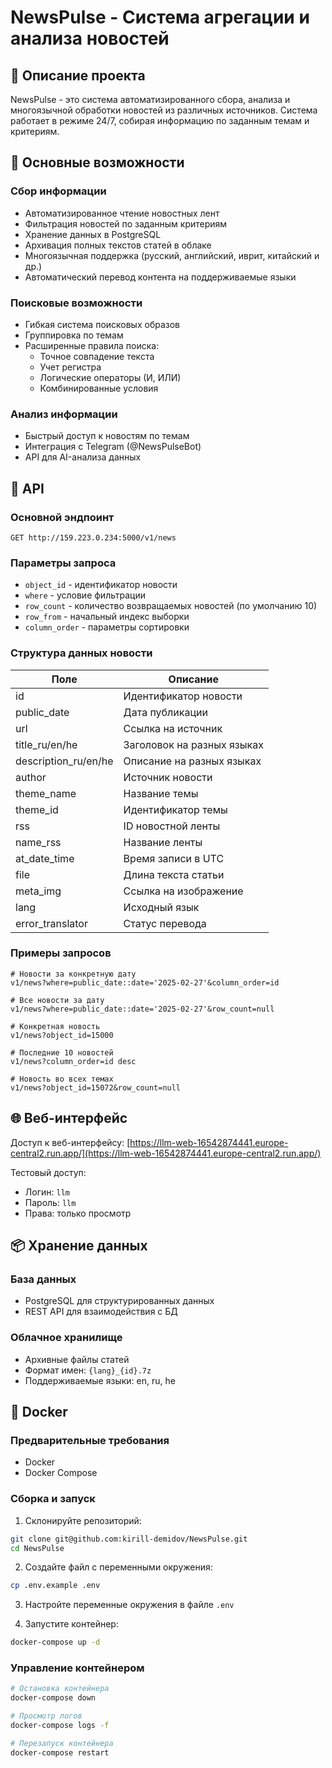 # NewsPulse - Система агрегации и анализа новостей

## 📝 Описание проекта

NewsPulse - это система автоматизированного сбора, анализа и многоязычной обработки новостей из различных источников. Система работает в режиме 24/7, собирая информацию по заданным темам и критериям.

## 🚀 Основные возможности

### Сбор информации
- Автоматизированное чтение новостных лент
- Фильтрация новостей по заданным критериям
- Хранение данных в PostgreSQL
- Архивация полных текстов статей в облаке
- Многоязычная поддержка (русский, английский, иврит, китайский и др.)
- Автоматический перевод контента на поддерживаемые языки

### Поисковые возможности
- Гибкая система поисковых образов
- Группировка по темам
- Расширенные правила поиска:
  - Точное совпадение текста
  - Учет регистра
  - Логические операторы (И, ИЛИ)
  - Комбинированные условия

### Анализ информации
- Быстрый доступ к новостям по темам
- Интеграция с Telegram (@NewsPulseBot)
- API для AI-анализа данных

## 🔌 API

### Основной эндпоинт
```
GET http://159.223.0.234:5000/v1/news
```

### Параметры запроса
- `object_id` - идентификатор новости
- `where` - условие фильтрации
- `row_count` - количество возвращаемых новостей (по умолчанию 10)
- `row_from` - начальный индекс выборки
- `column_order` - параметры сортировки

### Структура данных новости
| Поле | Описание |
|------|-----------|
| id | Идентификатор новости |
| public_date | Дата публикации |
| url | Ссылка на источник |
| title_ru/en/he | Заголовок на разных языках |
| description_ru/en/he | Описание на разных языках |
| author | Источник новости |
| theme_name | Название темы |
| theme_id | Идентификатор темы |
| rss | ID новостной ленты |
| name_rss | Название ленты |
| at_date_time | Время записи в UTC |
| file | Длина текста статьи |
| meta_img | Ссылка на изображение |
| lang | Исходный язык |
| error_translator | Статус перевода |

### Примеры запросов

```
# Новости за конкретную дату
v1/news?where=public_date::date='2025-02-27'&column_order=id

# Все новости за дату
v1/news?where=public_date::date='2025-02-27'&row_count=null

# Конкретная новость
v1/news?object_id=15000

# Последние 10 новостей
v1/news?column_order=id desc

# Новость во всех темах
v1/news?object_id=15072&row_count=null
```

## 🌐 Веб-интерфейс

Доступ к веб-интерфейсу: [https://llm-web-16542874441.europe-central2.run.app/](https://llm-web-16542874441.europe-central2.run.app/)

Тестовый доступ:
- Логин: `llm`
- Пароль: `llm`
- Права: только просмотр

## 📦 Хранение данных

### База данных
- PostgreSQL для структурированных данных
- REST API для взаимодействия с БД

### Облачное хранилище
- Архивные файлы статей
- Формат имен: `{lang}_{id}.7z`
- Поддерживаемые языки: en, ru, he

## 🐳 Docker

### Предварительные требования
- Docker
- Docker Compose

### Сборка и запуск
1. Склонируйте репозиторий:
```bash
git clone git@github.com:kirill-demidov/NewsPulse.git
cd NewsPulse
```

2. Создайте файл с переменными окружения:
```bash
cp .env.example .env
```

3. Настройте переменные окружения в файле `.env`

4. Запустите контейнер:
```bash
docker-compose up -d
```

### Управление контейнером
```bash
# Остановка контейнера
docker-compose down

# Просмотр логов
docker-compose logs -f

# Перезапуск контейнера
docker-compose restart
```